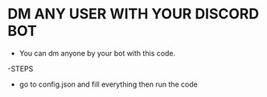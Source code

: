 # DM ANY USER WITH YOUR DISCORD BOT


- You can dm anyone by your bot with this code.

-STEPS 

- go to config.json and fill everything then run the code
